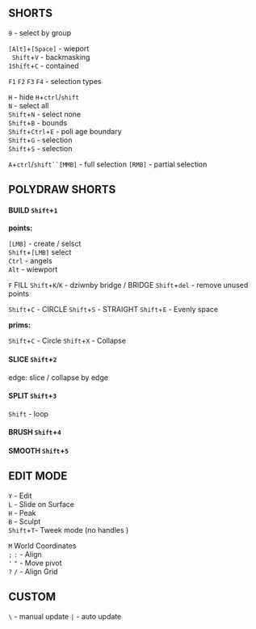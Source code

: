 ## SHORTS  
`9` - select by group

`[Alt]`+`[Space]` -  wieport  
` Shift`+`V` - backmasking   
`1Shift`+`C` - contained  


`F1` `F2` `F3` `F4` - selection types   

`H` -  hide `H`+`ctrl`/`shift`  
`N` - select all  
`Shift`+`N` - select none  
`Shift`+`B` - bounds   
`Shift`+`Ctrl`+`E` - poli age boundary  
`Shift`+`G` - selection  
`Shift`+`S` - selection  

`A`+`ctrl`/`shift``[MMB]` - full selection `[RMB]` - partial selection   

## POLYDRAW SHORTS  


#### BUILD `Shift`+`1`

**points:**

`[LMB]` - create / selsct  
`Shift`+`[LMB]` select  
`Ctrl` - angels  
`Alt` - wiewport  

`F` FILL
`Shift`+`K`/`K` -  dziwnby bridge / BRIDGE
`Shift`+`del` - remove unused points

`Shift`+`C` - CIRCLE
`Shift`+`S` - STRAIGHT
`Shift`+`E` - Evenly space

**prims:**

`Shift`+`C` - Circle
`Shift`+`X` - Collapse

 
#### SLICE `Shift`+`2` 

edge: slice / collapse by edge 

#### SPLIT `Shift`+`3`

`Shift` - loop 

#### BRUSH `Shift`+`4`  

#### SMOOTH `Shift`+`5`  

## EDIT MODE

`Y` -  Edit  
`L` - Slide on Surface   
`H` - Peak  
`B` - Sculpt  
`Shift`+`T`- Tweek mode   (no handles )


`M` World Coordinates  
`;` `:` - Align   
`'` `"` - Move pivot  
`?` `/` - Align Grid   


## CUSTOM

`\` - manual update
`|` - auto update
